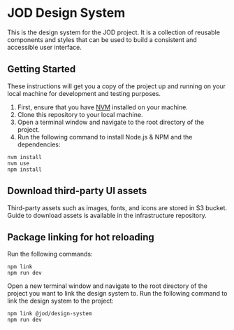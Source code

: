 # JOD Design System

This is the design system for the JOD project. It is a collection of reusable components and styles that can be used to build a consistent and accessible user interface.

## Getting Started

These instructions will get you a copy of the project up and running on your local machine for development and testing purposes.

1. First, ensure that you have [NVM](https://github.com/nvm-sh/nvm) installed on your machine.
2. Clone this repository to your local machine.
3. Open a terminal window and navigate to the root directory of the project.
4. Run the following command to install Node.js & NPM and the dependencies:

```shell
nvm install
nvm use
npm install
```

## Download third-party UI assets

Third-party assets such as images, fonts, and icons are stored in S3 bucket. Guide to download assets is available in the infrastructure repository.

## Package linking for hot reloading

Run the following commands:

```shell
npm link
npm run dev
```

Open a new terminal window and navigate to the root directory of the project you want to link the design system to. Run the following command to link the design system to the project:

```shell
npm link @jod/design-system
npm run dev
```
